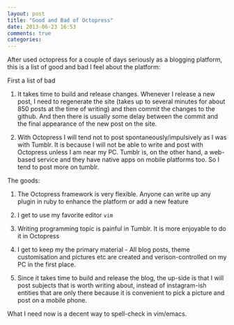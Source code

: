 ```yaml
---
layout: post
title: "Good and Bad of Octopress"
date: 2013-06-23 16:53
comments: true
categories: 
---
```


After used octopress for a couple of days seriously as a blogging platform, this is a list of good and bad I feel about the platform:

First a list of bad

1) It takes time to build and release changes. Whenever I release a new post, I need to regenerate the site (takes up to several minutes for about 850 posts at the time of writing) and then commit the changes to the github. And then there is usually some delay between the commit and the final appearance of the new post on the site.

2) With Octopress I will tend not to post spontaneously/impulsively as I was with Tumblr. It is because I will not be able to write and post with Octopress unless I am near my PC. Tumblr is, on the other hand, a web-based service and they have native apps on mobile platforms too. So I tend to post more on tumblr.

The goods:

1) The Octopress framework is very flexible. Anyone can write up any plugin in ruby to enhance the platform or add a new feature   

2) I get to use my favorite editor ``vim``

3) Writing programming topic is painful in Tumblr. It is more enjoyable to do it in Octopress

4) I get to  keep my the primary material - All blog posts, theme customisation and pictures etc are created and verison-controlled on my PC in the first place.

5) Since it takes time to build and release the blog, the up-side is that I will post subjects that is worth writing about, instead of instagram-ish entities that are only there because it is convenient to pick a picture and post on a mobile phone.

What I need now is a decent way to spell-check in vim/emacs.

